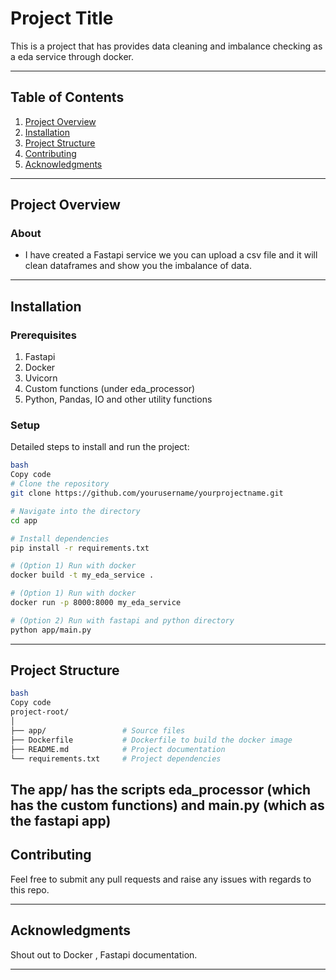 # Project Title

This is a project that has provides data cleaning and imbalance checking as a eda service through docker. 

---

## Table of Contents

1. [Project Overview](https://www.notion.so/readme-md-Template-in-Github-12c81ba51b198002bc79e96f749cafd6?pvs=21)
2. [Installation](https://www.notion.so/readme-md-Template-in-Github-12c81ba51b198002bc79e96f749cafd6?pvs=21)
3. [Project Structure](https://www.notion.so/readme-md-Template-in-Github-12c81ba51b198002bc79e96f749cafd6?pvs=21)
4. [Contributing](https://www.notion.so/readme-md-Template-in-Github-12c81ba51b198002bc79e96f749cafd6?pvs=21)
5. [Acknowledgments](https://www.notion.so/readme-md-Template-in-Github-12c81ba51b198002bc79e96f749cafd6?pvs=21)

---

## Project Overview

### About

- I have created a Fastapi service we you can upload a csv file and it will clean dataframes and show you the imbalance of data. 

---

## Installation

### Prerequisites

1. Fastapi
2. Docker
3. Uvicorn
4. Custom functions (under eda_processor)
5. Python, Pandas, IO and other utility functions

### Setup

Detailed steps to install and run the project:

```bash
bash
Copy code
# Clone the repository
git clone https://github.com/yourusername/yourprojectname.git

# Navigate into the directory
cd app

# Install dependencies
pip install -r requirements.txt

# (Option 1) Run with docker
docker build -t my_eda_service . 

# (Option 1) Run with docker
docker run -p 8000:8000 my_eda_service

# (Option 2) Run with fastapi and python directory
python app/main.py


```

---

## Project Structure

```bash
bash
Copy code
project-root/
│
├── app/                 # Source files
├── Dockerfile           # Dockerfile to build the docker image
├── README.md            # Project documentation
└── requirements.txt     # Project dependencies

```

The app/ has the scripts eda_processor (which has the custom functions) and main.py (which as the fastapi app)
---

## Contributing

Feel free to submit any pull requests and raise any issues with regards to this repo. 


---

## Acknowledgments

Shout out to Docker , Fastapi documentation. 

---
